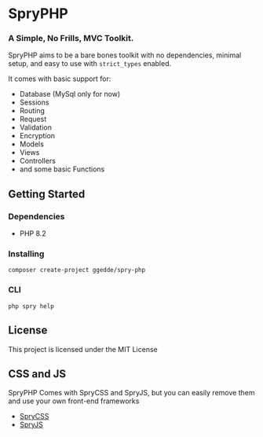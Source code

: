 # SpryPHP

### A Simple, No Frills, MVC Toolkit.

SpryPHP aims to be a bare bones toolkit with no dependencies, minimal setup, and easy to use with `strict_types` enabled.

It comes with basic support for:
- Database (MySql only for now)
- Sessions
- Routing
- Request
- Validation
- Encryption
- Models
- Views
- Controllers
- and some basic Functions

## Getting Started

### Dependencies

* PHP 8.2

### Installing

`composer create-project ggedde/spry-php`


### CLI

`php spry help`

## License

This project is licensed under the MIT License

## CSS and JS

SpryPHP Comes with SpryCSS and SpryJS, but you can easily remove them and use your own front-end frameworks
* [SpryCSS](https://ggedde.github.io/spry-css/)
* [SpryJS](https://ggedde.github.io/spry-js/)
